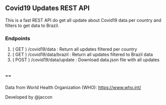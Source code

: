 ## Covid19 Updates REST API
This is a fast REST API do get all update about Covid19 data per country and filters to get
data to Brazil.

### Endpoints
1. ( GET ) /covid19/data : Return all updates filtered per country
2. ( GET ) /covid19/data/brazil : Return all updates filtered to Brazil data
3. ( POST ) /covid19/data/update : Download data.json file with all updates

--
--
Data from World Health Organization (WHO): https://www.who.int/ 

Developed by @jaccon

